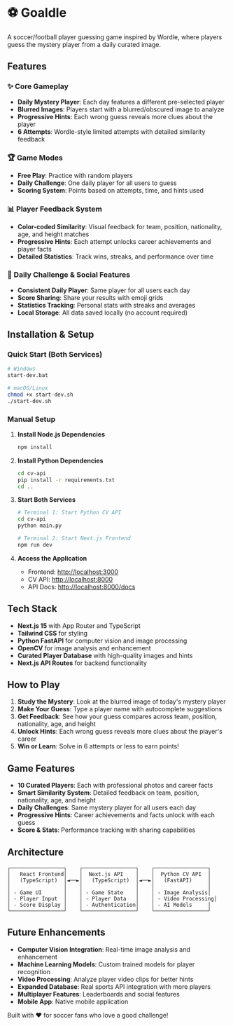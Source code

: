 # ⚽ Goaldle

A soccer/football player guessing game inspired by Wordle, where players guess the mystery player from a daily curated image.

## Features

### ✨ Core Gameplay
- **Daily Mystery Player**: Each day features a different pre-selected player
- **Blurred Images**: Players start with a blurred/obscured image to analyze
- **Progressive Hints**: Each wrong guess reveals more clues about the player
- **6 Attempts**: Wordle-style limited attempts with detailed similarity feedback

### 🏆 Game Modes
- **Free Play**: Practice with random players
- **Daily Challenge**: One daily player for all users to guess
- **Scoring System**: Points based on attempts, time, and hints used

### 📊 Player Feedback System
- **Color-coded Similarity**: Visual feedback for team, position, nationality, age, and height matches
- **Progressive Hints**: Each attempt unlocks career achievements and player facts
- **Detailed Statistics**: Track wins, streaks, and performance over time

### 🎯 Daily Challenge & Social Features
- **Consistent Daily Player**: Same player for all users each day
- **Score Sharing**: Share your results with emoji grids
- **Statistics Tracking**: Personal stats with streaks and averages
- **Local Storage**: All data saved locally (no account required)

## Installation & Setup

### Quick Start (Both Services)
```bash
# Windows
start-dev.bat

# macOS/Linux
chmod +x start-dev.sh
./start-dev.sh
```

### Manual Setup

1. **Install Node.js Dependencies**
   ```bash
   npm install
   ```

2. **Install Python Dependencies**
   ```bash
   cd cv-api
   pip install -r requirements.txt
   cd ..
   ```

3. **Start Both Services**
   ```bash
   # Terminal 1: Start Python CV API
   cd cv-api
   python main.py
   
   # Terminal 2: Start Next.js Frontend
   npm run dev
   ```

4. **Access the Application**
   - Frontend: [http://localhost:3000](http://localhost:3000)
   - CV API: [http://localhost:8000](http://localhost:8000)
   - API Docs: [http://localhost:8000/docs](http://localhost:8000/docs)

## Tech Stack

- **Next.js 15** with App Router and TypeScript
- **Tailwind CSS** for styling
- **Python FastAPI** for computer vision and image processing
- **OpenCV** for image analysis and enhancement
- **Curated Player Database** with high-quality images and hints
- **Next.js API Routes** for backend functionality

## How to Play

1. **Study the Mystery**: Look at the blurred image of today's mystery player
2. **Make Your Guess**: Type a player name with autocomplete suggestions  
3. **Get Feedback**: See how your guess compares across team, position, nationality, age, and height
4. **Unlock Hints**: Each wrong guess reveals more clues about the player's career
5. **Win or Learn**: Solve in 6 attempts or less to earn points!

## Game Features

- **10 Curated Players**: Each with professional photos and career facts
- **Smart Similarity System**: Detailed feedback on team, position, nationality, age, and height
- **Daily Challenges**: Same mystery player for all users each day
- **Progressive Hints**: Career achievements and facts unlock with each guess
- **Score & Stats**: Performance tracking with sharing capabilities

## Architecture

```
┌─────────────────┐    ┌─────────────────┐    ┌─────────────────┐
│   React Frontend│    │  Next.js API    │    │  Python CV API  │
│   (TypeScript)  │◄──►│   (TypeScript)  │◄──►│   (FastAPI)     │
│                 │    │                 │    │                 │
│ - Game UI       │    │ - Game State    │    │ - Image Analysis│
│ - Player Input  │    │ - Player Data   │    │ - Video Processing│
│ - Score Display │    │ - Authentication│    │ - AI Models     │
└─────────────────┘    └─────────────────┘    └─────────────────┘
```

## Future Enhancements

- **Computer Vision Integration**: Real-time image analysis and enhancement
- **Machine Learning Models**: Custom trained models for player recognition
- **Video Processing**: Analyze player video clips for better hints
- **Expanded Database**: Real sports API integration with more players
- **Multiplayer Features**: Leaderboards and social features
- **Mobile App**: Native mobile application

Built with ❤️ for soccer fans who love a good challenge!
